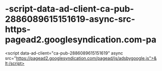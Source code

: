 # -script-data-ad-client-ca-pub-2886089615151619-async-src-https-pagead2.googlesyndication.com-pa
&lt;script data-ad-client="ca-pub-2886089615151619" async src="https://pagead2.googlesyndication.com/pagead/js/adsbygoogle.js">&lt;/script>
